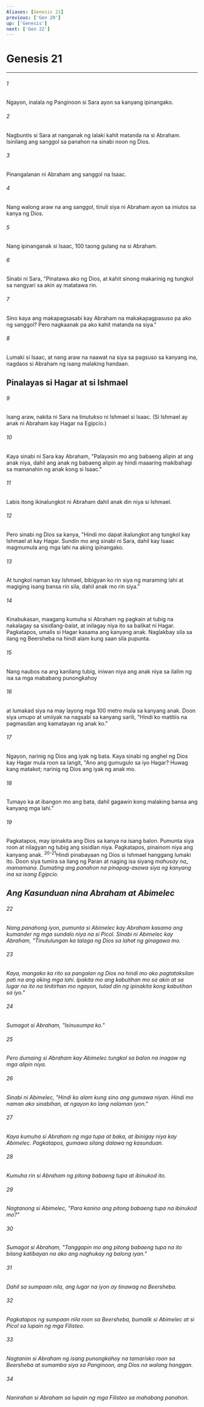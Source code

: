 ```yaml
---
Aliases: [Genesis 21]
previous: ['Gen 20']
up: ['Genesis']
next: ['Gen 22']
---
```

# Genesis 21

***






















###### 1 










Ngayon, inalala ng Panginoon si Sara ayon sa kanyang ipinangako. 





















###### 2 










Nagbuntis si Sara at nanganak ng lalaki kahit matanda na si Abraham. Isinilang ang sanggol sa panahon na sinabi noon ng Dios. 





















###### 3 










Pinangalanan ni Abraham ang sanggol na Isaac. 





















###### 4 










Nang walong araw na ang sanggol, tinuli siya ni Abraham ayon sa iniutos sa kanya ng Dios. 





















###### 5 










Nang ipinanganak si Isaac, 100 taong gulang na si Abraham. 





















###### 6 










Sinabi ni Sara, "Pinatawa ako ng Dios, at kahit sinong makarinig ng tungkol sa nangyari sa akin ay matatawa rin. 





















###### 7 










Sino kaya ang makapagsasabi kay Abraham na makakapagpasuso pa ako ng sanggol? Pero nagkaanak pa ako kahit matanda na siya." 





















###### 8 










Lumaki si Isaac, at nang araw na naawat na siya sa pagsuso sa kanyang ina, nagdaos si Abraham ng isang malaking handaan.

## Pinalayas si Hagar at si Ishmael 





















###### 9 










Isang araw, nakita ni Sara na tinutukso ni Ishmael si Isaac. (Si Ishmael ay anak ni Abraham kay Hagar na Egipcio.) 





















###### 10 










Kaya sinabi ni Sara kay Abraham, "Palayasin mo ang babaeng alipin at ang anak niya, dahil ang anak ng babaeng alipin ay hindi maaaring makibahagi sa mamanahin ng anak kong si Isaac." 





















###### 11 










Labis itong ikinalungkot ni Abraham dahil anak din niya si Ishmael. 





















###### 12 










Pero sinabi ng Dios sa kanya, "Hindi mo dapat ikalungkot ang tungkol kay Ishmael at kay Hagar. Sundin mo ang sinabi ni Sara, dahil kay Isaac magmumula ang mga lahi na aking ipinangako. 





















###### 13 










At tungkol naman kay Ishmael, bibigyan ko rin siya ng maraming lahi at magiging isang bansa rin sila, dahil anak mo rin siya." 





















###### 14 










Kinabukasan, maagang kumuha si Abraham ng pagkain at tubig na nakalagay sa sisidlang-balat, at inilagay niya ito sa balikat ni Hagar. Pagkatapos, umalis si Hagar kasama ang kanyang anak. Naglakbay sila sa ilang ng Beersheba na hindi alam kung saan sila pupunta. 





















###### 15 










Nang naubos na ang kanilang tubig, iniwan niya ang anak niya sa ilalim ng isa sa mga mababang punongkahoy 





















###### 16 










at lumakad siya na may layong mga 100 metro mula sa kanyang anak. Doon siya umupo at umiiyak na nagsabi sa kanyang sarili, "Hindi ko matitiis na pagmasdan ang kamatayan ng anak ko." 





















###### 17 










Ngayon, narinig ng Dios ang iyak ng bata. Kaya sinabi ng anghel ng Dios kay Hagar mula roon sa langit, "Ano ang gumugulo sa iyo Hagar? Huwag kang matakot; narinig ng Dios ang iyak ng anak mo. 





















###### 18 










Tumayo ka at ibangon mo ang bata, dahil gagawin kong malaking bansa ang kanyang mga lahi." 





















###### 19 










Pagkatapos, may ipinakita ang Dios sa kanya na isang balon. Pumunta siya roon at nilagyan ng tubig ang sisidlan niya. Pagkatapos, pinainom niya ang kanyang anak. <sup class="versenum">20-21</sup>Hindi pinabayaan ng Dios si Ishmael hanggang lumaki ito. Doon siya tumira sa ilang ng Paran at naging isa siyang <i class="trans-change">mahusay na_ mamamana. Dumating ang panahon na pinapag-asawa siya ng kanyang ina sa isang Egipcio.

## Ang Kasunduan nina Abraham at Abimelec 





















###### 22 










Nang panahong iyon, pumunta si Abimelec kay Abraham kasama ang kumander ng mga sundalo niya na si Picol. Sinabi ni Abimelec kay Abraham, "Tinutulungan ka talaga ng Dios sa lahat ng ginagawa mo. 





















###### 23 










Kaya, mangako ka rito sa pangalan ng Dios na hindi mo ako pagtataksilan pati na ang aking mga lahi. Ipakita mo ang kabutihan mo sa akin at sa lugar na ito na tinitirhan mo ngayon, tulad din ng ipinakita kong kabutihan sa iyo." 





















###### 24 










Sumagot si Abraham, "Isinusumpa ko." 





















###### 25 










Pero dumaing si Abraham kay Abimelec tungkol sa balon na inagaw ng mga alipin niya. 





















###### 26 










Sinabi ni Abimelec, "Hindi ko alam kung sino ang gumawa niyan. Hindi mo naman ako sinabihan, at ngayon ko lang nalaman iyon." 





















###### 27 










Kaya kumuha si Abraham ng mga tupa at baka, at ibinigay niya kay Abimelec. Pagkatapos, gumawa silang dalawa ng kasunduan. 





















###### 28 










Kumuha rin si Abraham ng pitong babaeng tupa at ibinukod ito. 





















###### 29 










Nagtanong si Abimelec, "Para kanino ang pitong babaeng tupa na ibinukod mo?" 





















###### 30 










Sumagot si Abraham, "Tanggapin mo ang pitong babaeng tupa na ito bilang katibayan na ako ang naghukay ng balong iyan." 





















###### 31 










Dahil sa sumpaan nila, ang lugar na iyon ay tinawag na Beersheba. 





















###### 32 










Pagkatapos ng sumpaan nila roon sa Beersheba, bumalik si Abimelec at si Picol sa lupain ng mga Filisteo. 





















###### 33 










Nagtanim si Abraham ng isang punongkahoy na tamarisko roon sa Beersheba at sumamba siya sa Panginoon, ang Dios na walang hanggan. 





















###### 34 










Nanirahan si Abraham sa lupain ng mga Filisteo sa mahabang panahon.
